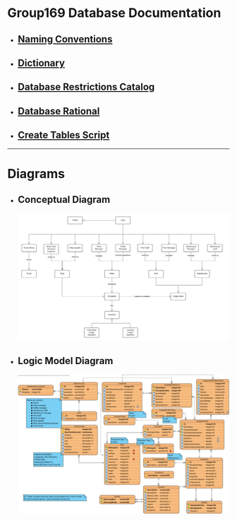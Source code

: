 # **Group169 Database Documentation**
 
 * ## [Naming Conventions](NamingConvention.md)  
 * ## [Dictionary](Dictionary.md)
 * ## [Database Restrictions Catalog](DatabaseRestrictionsCatalog.md)
 * ## [Database Rational](Rational.md)
 * ## [Create Tables Script](CreateTables.sql)
 
---
# Diagrams
* ## Conceptual Diagram
    ![Conceptual Diagram](ConceptualDiagram.svg)

* ## Logic Model Diagram
    ![Logic Model Diagram](LogicModelDiagram.svg)

